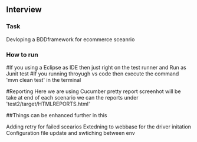 ##  Interview

### Task
Devloping a BDDframework for ecommerce sceanrio

### How to run 
#If you using a Eclipse as IDE then just right on the test runner and Run as Junit test 
#If you running throyugh vs code then execute the command 'mvn clean test' in the terminal 

#Reporting 
Here we are using Cucumber pretty report screenhot will be take at end of each scenario
we can the reports under 'test2/target/HTMLREPORTS.html'


##Things can be enhanced further in this 

Adding retry for failed scearios
Extedning to webbase for the driver initation 
Configuration file  update and swtiching between env 


